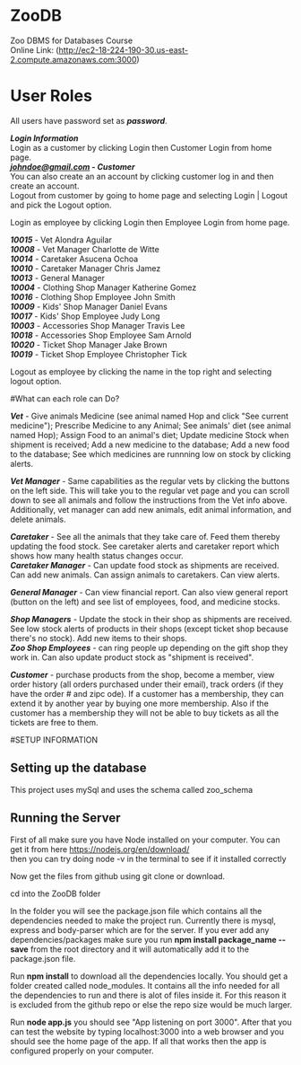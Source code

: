 # ZooDB
Zoo DBMS for Databases Course  
Online Link: (http://ec2-18-224-190-30.us-east-2.compute.amazonaws.com:3000)
# User Roles
All users have password set as ***password***.  

***Login Information***  
Login as a customer by clicking Login then Customer Login from home page.  
***johndoe@gmail.com - Customer***  
You can also create an an account by clicking customer log in and then create an account.     
Logout from customer by going to home page and selecting Login | Logout and pick the Logout option.  

Login as employee by clicking Login then Employee Login from home page. 

***10015*** - Vet Alondra Aguilar  
***10008*** - Vet Manager Charlotte de Witte  
***10014*** - Caretaker Asucena Ochoa  
***10010*** - Caretaker Manager Chris Jamez   
***10013*** - General Manager    
***10004*** - Clothing Shop Manager Katherine Gomez   
***10016*** - Clothing Shop Employee John Smith   
***10009*** - Kids' Shop Manager Daniel Evans   
***10017*** - Kids' Shop Employee Judy Long   
***10003*** - Accessories Shop Manager Travis Lee   
***10018*** - Accessories Shop Employee Sam Arnold    
***10020*** - Ticket Shop Manager Jake Brown   
***10019*** - Ticket Shop Employee Christopher Tick   

Logout as employee by clicking the name in the top right and selecting logout option.    

#What can each role can Do?  

***Vet*** - Give animals Medicine (see animal named Hop and click "See current medicine"); Prescribe Medicine to any Animal; See animals' diet (see animal named Hop); Assign Food to an animal's diet; Update medicine Stock when shipment is received; Add a new medicine to the database; Add a new food to the database; See which medicines are runnning low on stock by clicking alerts. 

***Vet Manager*** - Same capabilities as the regular vets by clicking the buttons on the left side. This will take you to the regular vet page and you can scroll down to see all animals and follow the instructions from the Vet info above. Additionally, vet manager can add new animals, edit animal information, and delete animals.   

***Caretaker*** - See all the animals that they take care of. Feed them thereby updating the food stock. See caretaker alerts and caretaker report which shows how many health status changes occur.   
***Caretaker Manager*** - Can update food stock as shipments are received. Can add new animals. Can assign animals to caretakers. Can view alerts.   

***General Manager*** -  Can view financial report. Can also view general report (button on the left) and see list of employees, food, and medicine stocks.  

***Shop Managers*** - Update the stock in their shop as shipments are received. See low stock alerts of products in their shops (except ticket shop because there's no stock). Add new items to their shops.   
***Zoo Shop Employees*** - can ring people up depending on the gift shop they work in. Can also update product stock as "shipment is received".   

***Customer*** - purchase products from the shop, become a member, view order history (all orders purchased under their email), track orders (if they have the order # and zipc ode). If a customer has a membership, they can extend it by another year by buying one more membership. Also if the customer has a membership they will not be able to buy tickets as all the tickets are free to them.  

#SETUP INFORMATION  

## Setting up the database  
This project uses mySql and uses the schema called zoo_schema   

## Running the Server  
First of all make sure you have Node installed on your computer. You can get it from here https://nodejs.org/en/download/   
then you can try doing node -v in the terminal to see if it installed correctly  

Now get the files from github using git clone or download.  

cd into the ZooDB folder

In the folder you will see the package.json file which contains all the dependencies needed to make the project run. 
Currently there is mysql, express and body-parser which are for the server. 
If you ever add any dependencies/packages make sure you run **npm install package_name --save** from the root directory
and it will automatically add it to the package.json file.

Run **npm install** to download all the dependencies locally. You should get a folder created called node_modules. It contains all the info needed for all the dependencies to run and there is alot of files inside it. 
For this reason it is excluded from the github repo or else the repo size would be much larger. 

Run **node app.js** you should see "App listening on port 3000". After that you can test the website
by typing localhost:3000 into a web browser and you should see the home page of the app. If all that works then the app is configured properly on your computer.



